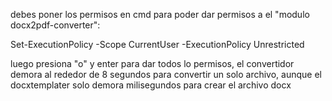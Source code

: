 debes poner los permisos en cmd para poder dar permisos a el "modulo docx2pdf-converter":

Set-ExecutionPolicy -Scope CurrentUser -ExecutionPolicy Unrestricted

luego presiona "o" y enter para dar todos lo permisos, el convertidor demora al rededor de 8 segundos para convertir un solo archivo, aunque el docxtemplater solo demora milisegundos para crear el archivo docx

